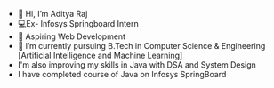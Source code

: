- 👋 Hi, I’m Aditya Raj
- 💻Ex- Infosys Springboard Intern 
- 👀 Aspiring Web Development 
- 🌱 I’m currently pursuing B.Tech in Computer Science & Engineering [Artificial Intelligence and Machine Learning]
- I'm also improving my skills in Java with DSA and System Design
- I have completed course of Java on Infosys SpringBoard



